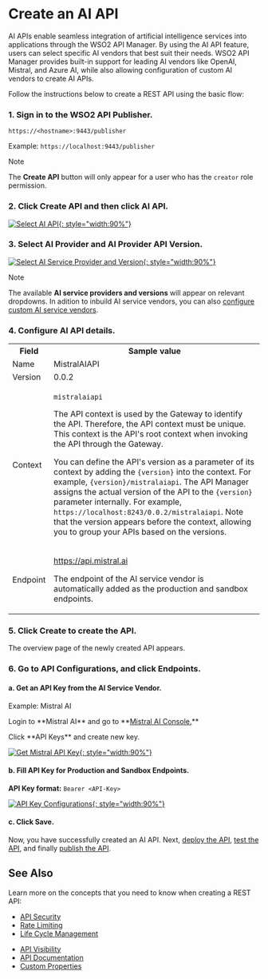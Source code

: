 # Create an AI API

AI APIs enable seamless integration of artificial intelligence services into applications through the WSO2 API Manager. By using the AI API feature, users can select specific AI vendors that best suit their needs. WSO2 API Manager provides built-in support for leading AI vendors like OpenAI, Mistral, and Azure AI, while also allowing configuration of custom AI vendors to create AI APIs.

Follow the instructions below to create a REST API using the basic flow:

### 1. Sign in to the WSO2 API Publisher.

`https://<hostname>:9443/publisher` 

Example: `https://localhost:9443/publisher`

<html><div class="admonition note">
    <p class="admonition-title">Note</p>
    <p>The <b>Create API</b> button will only appear for a user who has the <code>creator</code> role permission.</p>
    </div>
</html>

### 2. Click **Create API** and then click **AI API**.

[![Select AI API]({{base_path}}/assets/img/learn/select-ai-api.png){: style="width:90%"}]({{base_path}}/assets/img/learn/select-ai-api.png)

### 3.  Select **AI Provider** and **AI Provider API Version**.

[![Select AI Service Provider and Version]({{base_path}}/assets/img/learn/create-ai-api.png){: style="width:90%"}]({{base_path}}/assets/img/learn/create-ai-api.png)

<div class="admonition note">
<p class="admonition-title">Note</p>
<p>The available <b>AI service providers and versions</b> will appear on relevant dropdowns. In adition to inbuild AI service vendors, you can also <a href='{{base_path}}/administer/ai-vendors/custom-ai-vendor/'>configure custom AI service vendors</a>.</p>
</div>

### 4.  Configure AI API details. 
    
<table><colgroup> <col/> <col/> <col/> </colgroup><tbody><tr><th colspan="2" >Field</th><th >Sample value</th></tr><tr><td colspan="2" class="confluenceTd">Name</td><td class="confluenceTd">MistralAIAPI</td></tr><tr><td colspan="2" class="confluenceTd">Version</td><td colspan="1" class="confluenceTd">0.0.2</td></tr><tr><td colspan="2" class="confluenceTd">Context</td><td class="confluenceTd"><div class="content-wrapper"><p><code>mistralaiapi</code></p><div><div class="confluence-information-macro-body"><p>The API context is used by the Gateway to identify the API. Therefore, the API context must be unique. This context is the API's root context when invoking the API through the Gateway.</p></div><div class="confluence-information-macro confluence-information-macro-tip"><span class="aui-icon aui-icon-small aui-iconfont-approve confluence-information-macro-icon"></span><div class="confluence-information-macro-body"><p>You can define the API's version as a parameter of its context by adding the <code>{version}</code> into the context. For example, <code>{version}/mistralaiapi</code>. The API Manager assigns the actual version of the API to the <code>{version}</code> parameter internally. For example, <code>https://localhost:8243/0.0.2/mistralaiapi</code>. Note that the version appears before the context, allowing you to group your APIs based on the versions.</p></div></div></div></div></td></tr><tr><td colspan="2" class="confluenceTd">Endpoint</td><td colspan="1" class="confluenceTd"><p><a class="external-link" href="https://api.mistral.ai" rel="nofollow">https://api.mistral.ai</a></p><p>The endpoint of the AI service vendor is automatically added as the production and sandbox endpoints.</p></td></tr></tbody></table>

### 5.  Click **Create** to create the API.

The overview page of the newly created API appears. 

### 6. Go to **API Configurations**, and click **Endpoints**.

#### a. Get an API Key from the AI Service Vendor.

<html><div class="admonition example">
<p class="admonition-title">Example: Mistral AI</p>
<p>Login to **Mistral AI** and go to **<a href='https://console.mistral.ai/'>Mistral AI Console.</a>**</p>
<p>Click **API Keys** and create new key.</p>

[![Get Mistral API Key]({{base_path}}/assets/img/learn/mistral-api-key.png){: style="width:90%"}]({{base_path}}/assets/img/learn/mistral-api-key.png)
</div>
</html>

#### b. Fill **API Key** for Production and Sandbox Endpoints.

**API Key format:** `Bearer <API-Key>` 

[![API Key Configurations]({{base_path}}/assets/img/learn/ai-api-auth.png){: style="width:90%"}]({{base_path}}/assets/img/learn/ai-api-auth.png)

#### c. Click **Save**.

Now, you have successfully created an AI API. Next, [deploy the API]({{base_path}}/deploy-and-publish/deploy-on-gateway/deploy-api/deploy-an-api/), [test the API]({{base_path}}/design/create-api/create-rest-api/test-a-rest-api/), and finally [publish the API]({{base_path}}/deploy-and-publish/publish-on-dev-portal/publish-an-api).

## See Also

Learn more on the concepts that you need to know when creating a REST API:

<!-- -   [Endpoints]({{base_path}}/design/endpoints/endpoint-types/) -->
-   [API Security]({{base_path}}/design/api-security/api-authentication/secure-apis-using-oauth2-tokens/)
-   [Rate Limiting]({{base_path}}/design/rate-limiting/introducing-throttling-use-cases/)
-   [Life Cycle Management]({{base_path}}/design/lifecycle-management/api-lifecycle/)
<!-- -   [API Monetization]({{base_path}}/design/api-monetization/monetizing-an-api/) -->
-   [API Visibility]({{base_path}}/design/advanced-topics/control-api-visibility-and-subscription-availability-in-developer-portal/)
-   [API Documentation]({{base_path}}/design/api-documentation/add-api-documentation/)
-   [Custom Properties]({{base_path}}/design/create-api/adding-custom-properties-to-apis/)
